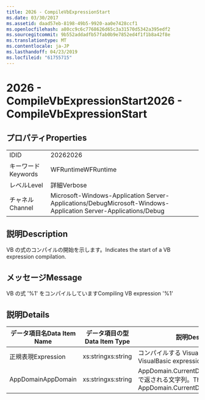 ```yaml
---
title: 2026 - CompileVbExpressionStart
ms.date: 03/30/2017
ms.assetid: daad57eb-8198-49b5-9920-aa0e7428ccf1
ms.openlocfilehash: a80cc9c6c7768626d65c3a31570d5342a395edf2
ms.sourcegitcommit: 9b552addadfb57fab0b9e7852ed4f1f1b8a42f8e
ms.translationtype: MT
ms.contentlocale: ja-JP
ms.lasthandoff: 04/23/2019
ms.locfileid: "61755715"
---
```

# <a name="2026---compilevbexpressionstart"></a><span data-ttu-id="cc182-102">2026 - CompileVbExpressionStart</span><span class="sxs-lookup"><span data-stu-id="cc182-102">2026 - CompileVbExpressionStart</span></span>
## <a name="properties"></a><span data-ttu-id="cc182-103">プロパティ</span><span class="sxs-lookup"><span data-stu-id="cc182-103">Properties</span></span>  
  
|||  
|-|-|  
|<span data-ttu-id="cc182-104">ID</span><span class="sxs-lookup"><span data-stu-id="cc182-104">ID</span></span>|<span data-ttu-id="cc182-105">2026</span><span class="sxs-lookup"><span data-stu-id="cc182-105">2026</span></span>|  
|<span data-ttu-id="cc182-106">キーワード</span><span class="sxs-lookup"><span data-stu-id="cc182-106">Keywords</span></span>|<span data-ttu-id="cc182-107">WFRuntime</span><span class="sxs-lookup"><span data-stu-id="cc182-107">WFRuntime</span></span>|  
|<span data-ttu-id="cc182-108">レベル</span><span class="sxs-lookup"><span data-stu-id="cc182-108">Level</span></span>|<span data-ttu-id="cc182-109">詳細</span><span class="sxs-lookup"><span data-stu-id="cc182-109">Verbose</span></span>|  
|<span data-ttu-id="cc182-110">チャネル</span><span class="sxs-lookup"><span data-stu-id="cc182-110">Channel</span></span>|<span data-ttu-id="cc182-111">Microsoft-Windows-Application Server-Applications/Debug</span><span class="sxs-lookup"><span data-stu-id="cc182-111">Microsoft-Windows-Application Server-Applications/Debug</span></span>|  
  
## <a name="description"></a><span data-ttu-id="cc182-112">説明</span><span class="sxs-lookup"><span data-stu-id="cc182-112">Description</span></span>  
 <span data-ttu-id="cc182-113">VB の式のコンパイルの開始を示します。</span><span class="sxs-lookup"><span data-stu-id="cc182-113">Indicates the start of a VB expression compilation.</span></span>  
  
## <a name="message"></a><span data-ttu-id="cc182-114">メッセージ</span><span class="sxs-lookup"><span data-stu-id="cc182-114">Message</span></span>  
 <span data-ttu-id="cc182-115">VB の式 '%1' をコンパイルしています</span><span class="sxs-lookup"><span data-stu-id="cc182-115">Compiling VB expression '%1'</span></span>  
  
## <a name="details"></a><span data-ttu-id="cc182-116">説明</span><span class="sxs-lookup"><span data-stu-id="cc182-116">Details</span></span>  
  
|<span data-ttu-id="cc182-117">データ項目名</span><span class="sxs-lookup"><span data-stu-id="cc182-117">Data Item Name</span></span>|<span data-ttu-id="cc182-118">データ項目の型</span><span class="sxs-lookup"><span data-stu-id="cc182-118">Data Item Type</span></span>|<span data-ttu-id="cc182-119">説明</span><span class="sxs-lookup"><span data-stu-id="cc182-119">Description</span></span>|  
|--------------------|--------------------|-----------------|  
|<span data-ttu-id="cc182-120">正規表現</span><span class="sxs-lookup"><span data-stu-id="cc182-120">Expression</span></span>|<span data-ttu-id="cc182-121">xs:string</span><span class="sxs-lookup"><span data-stu-id="cc182-121">xs:string</span></span>|<span data-ttu-id="cc182-122">コンパイルする VisualBasic 式。</span><span class="sxs-lookup"><span data-stu-id="cc182-122">The VisualBasic expression to compile.</span></span>|  
|<span data-ttu-id="cc182-123">AppDomain</span><span class="sxs-lookup"><span data-stu-id="cc182-123">AppDomain</span></span>|<span data-ttu-id="cc182-124">xs:string</span><span class="sxs-lookup"><span data-stu-id="cc182-124">xs:string</span></span>|<span data-ttu-id="cc182-125">AppDomain.CurrentDomain.FriendlyName で返される文字列。</span><span class="sxs-lookup"><span data-stu-id="cc182-125">The string returned by AppDomain.CurrentDomain.FriendlyName.</span></span>|
